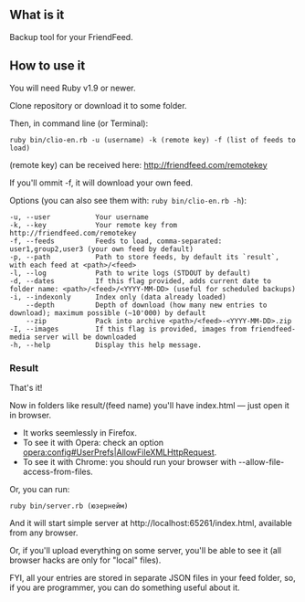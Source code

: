 What is it
--------

Backup tool for your FriendFeed.

How to use it
-------------

You will need Ruby v1.9 or newer.

Clone repository or download it to some folder.

Then, in command line (or Terminal):

`ruby bin/clio-en.rb -u (username) -k (remote key) -f (list of feeds to load)`

(remote key) can be received here: http://friendfeed.com/remotekey

If you'll ommit -f, it will download your own feed.

Options (you can also see them with: `ruby bin/clio-en.rb -h`):

    -u, --user           Your username
    -k, --key            Your remote key from http://friendfeed.com/remotekey
    -f, --feeds          Feeds to load, comma-separated: user1,group2,user3 (your own feed by default)
    -p, --path           Path to store feeds, by default its `result`, with each feed at <path>/<feed>
    -l, --log            Path to write logs (STDOUT by default)
    -d, --dates          If this flag provided, adds current date to folder name: <path>/<feed>/<YYYY-MM-DD> (useful for scheduled backups)
    -i, --indexonly      Index only (data already loaded)
        --depth          Depth of download (how many new entries to download); maximum possible (~10'000) by default
        --zip            Pack into archive <path>/<feed>-<YYYY-MM-DD>.zip
    -I, --images         If this flag is provided, images from friendfeed-media server will be downloaded
    -h, --help           Display this help message.

### Result

That's it!

Now in folders like result/(feed name) you'll have index.html — just open it in browser.

* It works seemlessly in Firefox.
* To see it with Opera: check an option <a href="opera:config#UserPrefs|AllowFileXMLHttpRequest">opera:config#UserPrefs|AllowFileXMLHttpRequest</a>.
* To see it with Chrome: you should run your browser with --allow-file-access-from-files.

Or, you can run:

`ruby bin/server.rb (юзернейм)`

And it will start simple server at http://localhost:65261/index.html, available from any browser.

Or, if you'll upload everything on some server, you'll be able to see it (all browser hacks are only for "local" files).

FYI, all your entries are stored in separate JSON files in your feed folder, so, if you are programmer, you can do something useful about it.
